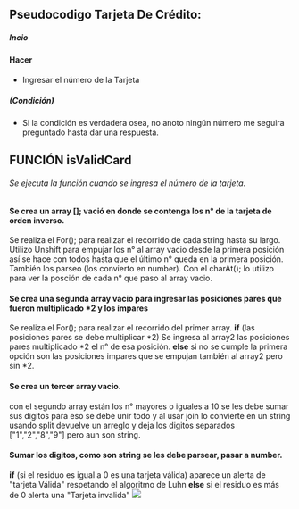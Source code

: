 ## Pseudocodigo Tarjeta De Crédito:
##### Incio
#### Hacer 
+ Ingresar el número de la Tarjeta
##### (Condición)
+ Si la condición es verdadera osea, no anoto ningún número me seguira preguntado hasta dar una respuesta.
## FUNCIÓN isValidCard
###### _Se ejecuta la función cuando se ingresa el número de la tarjeta._
#### Se crea un array []; vació en donde se contenga los n° de la tarjeta de orden inverso.
Se realiza el For(); para realizar el recorrido de cada string hasta su largo.
Utilizo Unshift para empujar los n° al array vacio desde la primera posición así se hace con todos hasta que el último n° queda en la primera posición. También los parseo (los convierto en number). Con el charAt(); lo utilizo para ver la posción de cada n° que paso al array vacio.
#### Se crea una segunda array vacio para ingresar las posiciones pares que fueron multiplicado *2 y los impares 
Se realiza el For(); para realizar el recorrido del primer array.
**if** (las posiciones pares se debe multiplicar *2) Se ingresa al array2 las posiciones pares multiplicado *2 el n° de esa posición.
**else** si no se cumple la primera opción son las posiciones impares que se empujan también al array2 pero sin *2.
#### Se crea un tercer array vacio.
con el segundo array están los n° mayores o iguales a 10 se les debe sumar sus digitos para eso se debe unir todo y al usar join lo convierte en un string usando split devuelve un arreglo y deja los digitos separados ["1","2","8","9"] pero aun son string.
#### Sumar los digitos, como son string se les debe parsear, pasar a number.
**if** (si el residuo es igual a 0 es una tarjeta válida)
aparece un alerta de "tarjeta Válida" respetando el algoritmo de Luhn
**else** si el residuo es más de 0 
alerta una "Tarjeta invalida"
![](https://ibb.co/hNVUrG)